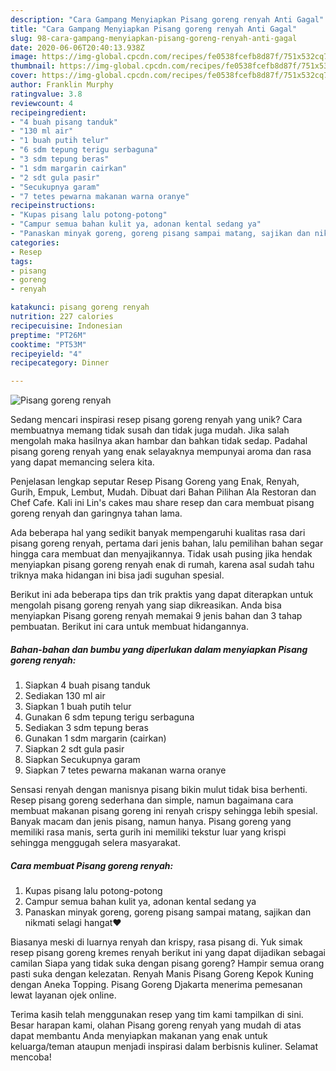 ```yaml
---
description: "Cara Gampang Menyiapkan Pisang goreng renyah Anti Gagal"
title: "Cara Gampang Menyiapkan Pisang goreng renyah Anti Gagal"
slug: 98-cara-gampang-menyiapkan-pisang-goreng-renyah-anti-gagal
date: 2020-06-06T20:40:13.938Z
image: https://img-global.cpcdn.com/recipes/fe0538fcefb8d87f/751x532cq70/pisang-goreng-renyah-foto-resep-utama.jpg
thumbnail: https://img-global.cpcdn.com/recipes/fe0538fcefb8d87f/751x532cq70/pisang-goreng-renyah-foto-resep-utama.jpg
cover: https://img-global.cpcdn.com/recipes/fe0538fcefb8d87f/751x532cq70/pisang-goreng-renyah-foto-resep-utama.jpg
author: Franklin Murphy
ratingvalue: 3.8
reviewcount: 4
recipeingredient:
- "4 buah pisang tanduk"
- "130 ml air"
- "1 buah putih telur"
- "6 sdm tepung terigu serbaguna"
- "3 sdm tepung beras"
- "1 sdm margarin cairkan"
- "2 sdt gula pasir"
- "Secukupnya garam"
- "7 tetes pewarna makanan warna oranye"
recipeinstructions:
- "Kupas pisang lalu potong-potong"
- "Campur semua bahan kulit ya, adonan kental sedang ya"
- "Panaskan minyak goreng, goreng pisang sampai matang, sajikan dan nikmati selagi hangat❤️"
categories:
- Resep
tags:
- pisang
- goreng
- renyah

katakunci: pisang goreng renyah 
nutrition: 227 calories
recipecuisine: Indonesian
preptime: "PT26M"
cooktime: "PT53M"
recipeyield: "4"
recipecategory: Dinner

---
```



![Pisang goreng renyah](https://img-global.cpcdn.com/recipes/fe0538fcefb8d87f/751x532cq70/pisang-goreng-renyah-foto-resep-utama.jpg)

Sedang mencari inspirasi resep pisang goreng renyah yang unik? Cara membuatnya memang tidak susah dan tidak juga mudah. Jika salah mengolah maka hasilnya akan hambar dan bahkan tidak sedap. Padahal pisang goreng renyah yang enak selayaknya mempunyai aroma dan rasa yang dapat memancing selera kita.

Penjelasan lengkap seputar Resep Pisang Goreng yang Enak, Renyah, Gurih, Empuk, Lembut, Mudah. Dibuat dari Bahan Pilihan Ala Restoran dan Chef Cafe. Kali ini Lin&#39;s cakes mau share resep dan cara membuat pisang goreng renyah dan garingnya tahan lama.

Ada beberapa hal yang sedikit banyak mempengaruhi kualitas rasa dari pisang goreng renyah, pertama dari jenis bahan, lalu pemilihan bahan segar hingga cara membuat dan menyajikannya. Tidak usah pusing jika hendak menyiapkan pisang goreng renyah enak di rumah, karena asal sudah tahu triknya maka hidangan ini bisa jadi suguhan spesial.


Berikut ini ada beberapa tips dan trik praktis yang dapat diterapkan untuk mengolah pisang goreng renyah yang siap dikreasikan. Anda bisa menyiapkan Pisang goreng renyah memakai 9 jenis bahan dan 3 tahap pembuatan. Berikut ini cara untuk membuat hidangannya.

<!--inarticleads1-->

##### Bahan-bahan dan bumbu yang diperlukan dalam menyiapkan Pisang goreng renyah:

1. Siapkan 4 buah pisang tanduk
1. Sediakan 130 ml air
1. Siapkan 1 buah putih telur
1. Gunakan 6 sdm tepung terigu serbaguna
1. Sediakan 3 sdm tepung beras
1. Gunakan 1 sdm margarin (cairkan)
1. Siapkan 2 sdt gula pasir
1. Siapkan Secukupnya garam
1. Siapkan 7 tetes pewarna makanan warna oranye


Sensasi renyah dengan manisnya pisang bikin mulut tidak bisa berhenti. Resep pisang goreng sederhana dan simple, namun bagaimana cara membuat makanan pisang goreng ini renyah crispy sehingga lebih spesial. Banyak macam dan jenis pisang, namun hanya. Pisang goreng yang memiliki rasa manis, serta gurih ini memiliki tekstur luar yang krispi sehingga menggugah selera masyarakat. 

<!--inarticleads2-->

##### Cara membuat Pisang goreng renyah:

1. Kupas pisang lalu potong-potong
1. Campur semua bahan kulit ya, adonan kental sedang ya
1. Panaskan minyak goreng, goreng pisang sampai matang, sajikan dan nikmati selagi hangat❤️


Biasanya meski di luarnya renyah dan krispy, rasa pisang di. Yuk simak resep pisang goreng kremes renyah berikut ini yang dapat dijadikan sebagai camilan Siapa yang tidak suka dengan pisang goreng? Hampir semua orang pasti suka dengan kelezatan. Renyah Manis Pisang Goreng Kepok Kuning dengan Aneka Topping. Pisang Goreng Djakarta menerima pemesanan lewat layanan ojek online. 

Terima kasih telah menggunakan resep yang tim kami tampilkan di sini. Besar harapan kami, olahan Pisang goreng renyah yang mudah di atas dapat membantu Anda menyiapkan makanan yang enak untuk keluarga/teman ataupun menjadi inspirasi dalam berbisnis kuliner. Selamat mencoba!
